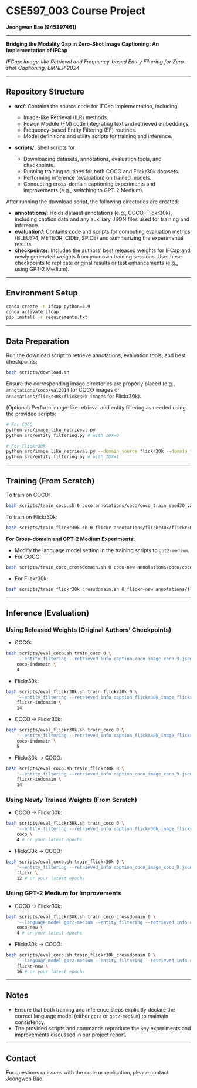 # CSE597_003 Course Project
**Jeongwon Bae (945397461)**

---

**Bridging the Modality Gap in Zero-Shot Image Captioning: An Implementation of IFCap**

*IFCap: Image-like Retrieval and Frequency-based Entity Filtering for Zero-shot Captioning, EMNLP 2024*

---

## Repository Structure
- **src/**: Contains the source code for IFCap implementation, including:
  - Image-like Retrieval (ILR) methods.
  - Fusion Module (FM) code integrating text and retrieved embeddings.
  - Frequency-based Entity Filtering (EF) routines.
  - Model definitions and utility scripts for training and inference.

- **scripts/**: Shell scripts for:
  - Downloading datasets, annotations, evaluation tools, and checkpoints.
  - Running training routines for both COCO and Flickr30k datasets.
  - Performing inference (evaluation) on trained models.
  - Conducting cross-domain captioning experiments and improvements (e.g., switching to GPT-2 Medium).

After running the download script, the following directories are created:
- **annotations/**: Holds dataset annotations (e.g., COCO, Flickr30k), including caption data and any auxiliary JSON files used for training and inference.
- **evaluation/**: Contains code and scripts for computing evaluation metrics (BLEU@4, METEOR, CIDEr, SPICE) and summarizing the experimental results.
- **checkpoints/**: Includes the authors’ best released weights for IFCap and newly generated weights from your own training sessions. Use these checkpoints to replicate original results or test enhancements (e.g., using GPT-2 Medium).

---

## Environment Setup

```bash
conda create -n ifcap python=3.9
conda activate ifcap
pip install -r requirements.txt
```

---

## Data Preparation
Run the download script to retrieve annotations, evaluation tools, and best checkpoints:
```bash
bash scripts/download.sh
```
Ensure the corresponding image directories are properly placed (e.g., `annotations/coco/val2014` for COCO images or `annotations/flickr30k/flickr30k-images` for Flickr30k).

(Optional) Perform image-like retrieval and entity filtering as needed using the provided scripts:
```bash
# For COCO
python src/image_like_retrieval.py
python src/entity_filtering.py # with IDX=0

# For Flickr30k
python src/image_like_retrieval.py --domain_source flickr30k --domain_test flickr30k --L 7
python src/entity_filtering.py # with IDX=1
```

---

## Training (From Scratch)
To train on COCO:
```bash
bash scripts/train_coco.sh 0 coco annotations/coco/coco_train_seed30_var0.04.json
```

To train on Flickr30k:
```bash
bash scripts/train_flickr30k.sh 0 flickr annotations/flickr30k/flickr30k_train_seed30_var0.04.json
```

**For Cross-domain and GPT-2 Medium Experiments:**
- Modify the language model setting in the training scripts to `gpt2-medium`.
- For COCO:
```bash
bash scripts/train_coco_crossdomain.sh 0 coco-new annotations/coco/coco_train_seed30_var0.04.json
```
- For Flickr30k:
```bash
bash scripts/train_flickr30k_crossdomain.sh 0 flickr-new annotations/flickr30k/flickr30k_train_seed30_var0.04.json
```

---

## Inference (Evaluation)
### Using Released Weights (Original Authors’ Checkpoints)
- COCO:
```bash
bash scripts/eval_coco.sh train_coco 0 \
    '--entity_filtering --retrieved_info caption_coco_image_coco_9.json --K 5' \
    coco-indomain \
    4
```

- Flickr30k:
```bash
bash scripts/eval_flickr30k.sh train_flickr30k 0 \
    '--entity_filtering --retrieved_info caption_flickr30k_image_flickr30k_7.json --K 3' \
    flickr-indomain \
    14
```

- COCO → Flickr30k:
```bash
bash scripts/eval_flickr30k.sh train_coco 0 \
    '--entity_filtering --retrieved_info caption_flickr30k_image_flickr30k_7.json --K 3' \
    coco-indomain \
    5
```

- Flickr30k → COCO:
```bash
bash scripts/eval_coco.sh train_flickr30k 0 \
    '--entity_filtering --retrieved_info caption_coco_image_coco_9.json --K 4' \
    flickr-indomain \
    14
```

### Using Newly Trained Weights (From Scratch)
- COCO → Flickr30k:
```bash
bash scripts/eval_flickr30k.sh train_coco 0 \
    '--entity_filtering --retrieved_info caption_flickr30k_image_flickr30k_7.json --K 3' \
    coco \
    4 # or your latest epochs
```

- Flickr30k → COCO:
```bash
bash scripts/eval_coco.sh train_flickr30k 0 \
    '--entity_filtering --retrieved_info caption_coco_image_coco_9.json --K 4' \
    flickr \
    12 # or your latest epochs
```

### Using GPT-2 Medium for Improvements
- COCO → Flickr30k:
```bash
bash scripts/eval_flickr30k.sh train_coco_crossdomain 0 \
    '--language_model gpt2-medium --entity_filtering --retrieved_info caption_flickr30k_image_flickr30k_7.json --K 3' \
    coco-new \
    4 # or your latest epochs
```

- Flickr30k → COCO:
```bash
bash scripts/eval_coco.sh train_flickr30k_crossdomain 0 \
    '--language_model gpt2-medium --entity_filtering --retrieved_info caption_coco_image_coco_9.json --K 4' \
    flickr-new \
    16 # or your latest epochs
```

---

## Notes
- Ensure that both training and inference steps explicitly declare the correct language model (either `gpt2` or `gpt2-medium`) to maintain consistency.
- The provided scripts and commands reproduce the key experiments and improvements discussed in our project report.

---

## Contact
For questions or issues with the code or replication, please contact Jeongwon Bae.